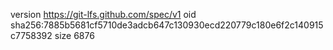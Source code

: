 version https://git-lfs.github.com/spec/v1
oid sha256:7885b5681cf5710de3adcb647c130930ecd220779c180e6f2c140915c7758392
size 6876
